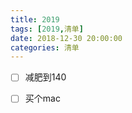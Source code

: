 ```yaml
---
title: 2019
tags: [2019,清单]
date: 2018-12-30 20:00:00
categories: 清单
---
```


- [ ] 减肥到140
- [ ] 买个mac


<!--more-->